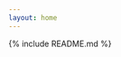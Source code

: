 ```yaml
---
layout: home
---
```


<style type="text/css">
    h2 {
        margin-top: 2em;
    }
    h3 {
        margin-top: 1.5em;
    }
    div.highlight {
        margin: 1em;
    }
    #badges a {
        margin: 0.5em;
    }
</style>

{% include README.md %}
